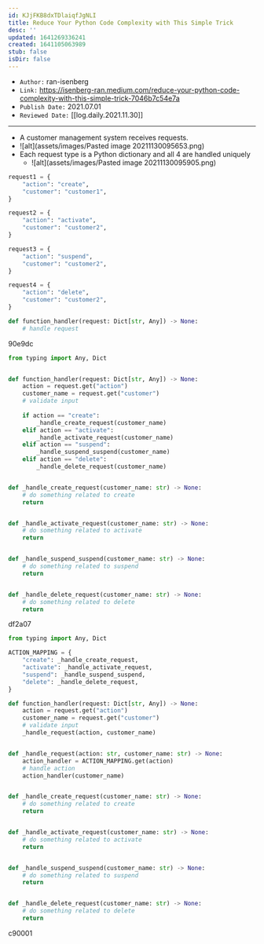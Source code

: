 ```yaml
---
id: KJjFKB8dxTDlaiqfJgNLI
title: Reduce Your Python Code Complexity with This Simple Trick
desc: ''
updated: 1641269336241
created: 1641105063989
stub: false
isDir: false
---
```


- `Author:` ran-isenberg
- `Link:` <https://isenberg-ran.medium.com/reduce-your-python-code-complexity-with-this-simple-trick-7046b7c54e7a>
- `Publish Date:` 2021.07.01
- `Reviewed Date:` [[log.daily.2021.11.30]]

---

- A customer management system receives requests.
- ![alt](assets/images/Pasted image 20211130095653.png)
- Each request type is a Python dictionary and all 4 are handled uniquely
  - ![alt](assets/images/Pasted image 20211130095905.png)

```python
request1 = {
    "action": "create",
    "customer": "customer1",
}

request2 = {
    "action": "activate",
    "customer": "customer2",
}

request3 = {
    "action": "suspend",
    "customer": "customer2",
}

request4 = {
    "action": "delete",
    "customer": "customer2",
}

def function_handler(request: Dict[str, Any]) -> None:
    # handle request
```

90e9dc

```python
from typing import Any, Dict


def function_handler(request: Dict[str, Any]) -> None:
    action = request.get("action")
    customer_name = request.get("customer")
    # validate input
    
    if action == "create":
        _handle_create_request(customer_name)
    elif action == "activate":
        _handle_activate_request(customer_name)
    elif action == "suspend":
        _handle_suspend_suspend(customer_name)
    elif action == "delete":
        _handle_delete_request(customer_name)


def _handle_create_request(customer_name: str) -> None:
    # do something related to create
    return


def _handle_activate_request(customer_name: str) -> None:
    # do something related to activate
    return


def _handle_suspend_suspend(customer_name: str) -> None:
    # do something related to suspend
    return


def _handle_delete_request(customer_name: str) -> None:
    # do something related to delete
    return
```

df2a07

```python
from typing import Any, Dict

ACTION_MAPPING = {
    "create": _handle_create_request,
    "activate": _handle_activate_request,
    "suspend": _handle_suspend_suspend,
    "delete": _handle_delete_request,
}

def function_handler(request: Dict[str, Any]) -> None:
    action = request.get("action")
    customer_name = request.get("customer")
    # validate input
    _handle_request(action, customer_name)


def _handle_request(action: str, customer_name: str) -> None:
    action_handler = ACTION_MAPPING.get(action)
    # handle action
    action_handler(customer_name)


def _handle_create_request(customer_name: str) -> None:
    # do something related to create
    return


def _handle_activate_request(customer_name: str) -> None:
    # do something related to activate
    return


def _handle_suspend_suspend(customer_name: str) -> None:
    # do something related to suspend
    return


def _handle_delete_request(customer_name: str) -> None:
    # do something related to delete
    return
```

c90001

